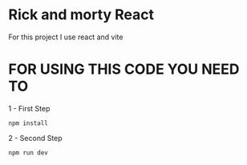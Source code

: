 # Rick and morty React

For this project I use react and vite 

# FOR USING THIS CODE YOU NEED TO
1 - First Step
```
npm install
```
2 - Second Step
```
npm run dev
```

